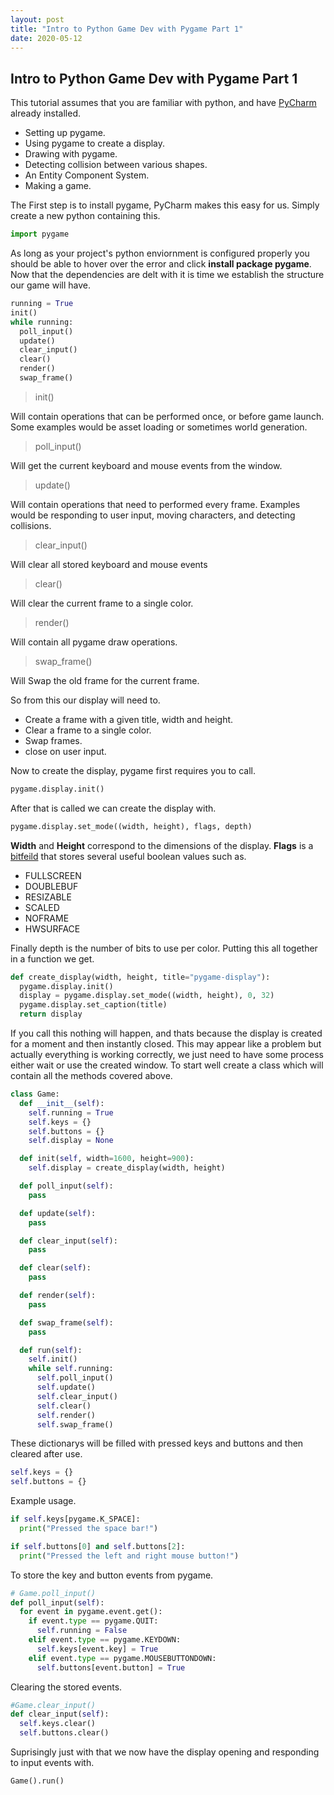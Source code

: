 ```yaml
---
layout: post
title: "Intro to Python Game Dev with Pygame Part 1"
date: 2020-05-12
---
```


## Intro to Python Game Dev with Pygame Part 1

This tutorial assumes that you are familiar with python, and have [PyCharm](https://www.jetbrains.com/pycharm/) already installed.

- Setting up pygame.
- Using pygame to create a display.
- Drawing with pygame.
- Detecting collision between various shapes.
- An Entity Component System.    
- Making a game.

The First step is to install pygame, PyCharm makes this easy for us. Simply create a new python containing this.

```python
import pygame
```

As long as your project's python enviornment is configured properly you should be able to hover over the error and click **install package pygame**. 
Now that the dependencies are delt with it is time we establish the structure our game will have.  

```python
running = True
init()
while running:
  poll_input()
  update()
  clear_input()
  clear()
  render()
  swap_frame()
```

> init()

Will contain operations that can be performed once, or before game launch. Some examples would be asset loading or sometimes world generation. 

> poll_input()

Will get the current keyboard and mouse events from the window.

> update()

Will contain operations that need to performed every frame. Examples would be responding to user input, moving characters, and detecting collisions.

> clear_input()

Will clear all stored keyboard and mouse events

> clear()

Will clear the current frame to a single color.

> render()

Will contain all pygame draw operations.

> swap_frame()

Will Swap the old frame for the current frame.

So from this our display will need to.

  - Create a frame with a given title, width and height.
  - Clear a frame to a single color.
  - Swap frames.
  - close on user input.

Now to create the display, pygame first requires you to call.

```python
pygame.display.init()
```

After that is called we can create the display with.

```python
pygame.display.set_mode((width, height), flags, depth)
```
**Width** and **Height** correspond to the dimensions of the display. **Flags** is a [bitfeild](https://wiki.python.org/moin/BitManipulation) that stores several useful boolean values such as.

- FULLSCREEN
- DOUBLEBUF
- RESIZABLE
- SCALED
- NOFRAME
- HWSURFACE

Finally depth is the number of bits to use per color. Putting this all together in a function we get.

```python
def create_display(width, height, title="pygame-display"):
  pygame.display.init()
  display = pygame.display.set_mode((width, height), 0, 32)
  pygame.display.set_caption(title)
  return display
```

If you call this nothing will happen, and thats because the display is created for a moment and then instantly closed. This may appear like a problem but actually everything is working correctly, we just need to have some process either wait or use the created window. To start well create a class which will contain all the methods covered above.

```python
class Game:
  def __init__(self):
    self.running = True
    self.keys = {}
    self.buttons = {}
    self.display = None

  def init(self, width=1600, height=900):
    self.display = create_display(width, height)

  def poll_input(self):
    pass

  def update(self):
    pass

  def clear_input(self):
    pass

  def clear(self):
    pass

  def render(self):
    pass

  def swap_frame(self):
    pass

  def run(self):
    self.init()
    while self.running:
      self.poll_input()
      self.update()
      self.clear_input()
      self.clear()
      self.render()
      self.swap_frame()
```

These dictionarys will be filled with pressed keys and buttons and then cleared after use.

```python
self.keys = {}
self.buttons = {}
```

Example usage.

```python
if self.keys[pygame.K_SPACE]:
  print("Pressed the space bar!")

if self.buttons[0] and self.buttons[2]:
  print("Pressed the left and right mouse button!")
```

To store the key and button events from pygame.

```python
# Game.poll_input()
def poll_input(self):
  for event in pygame.event.get():
    if event.type == pygame.QUIT:
      self.running = False
    elif event.type == pygame.KEYDOWN:
      self.keys[event.key] = True
    elif event.type == pygame.MOUSEBUTTONDOWN:
      self.buttons[event.button] = True
```

Clearing the stored events.

```python
#Game.clear_input()
def clear_input(self):
  self.keys.clear()
  self.buttons.clear()
```

Suprisingly just with that we now have the display opening and responding to input events with. 

```python
Game().run()
```